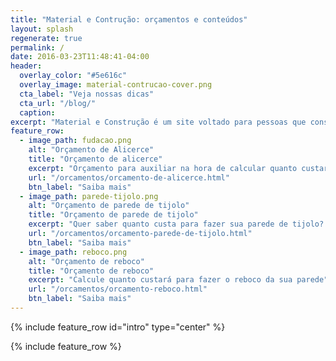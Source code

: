 ```yaml
---
title: "Material e Contrução: orçamentos e conteúdos"
layout: splash
regenerate: true
permalink: /
date: 2016-03-23T11:48:41-04:00
header:
  overlay_color: "#5e616c"
  overlay_image: material-contrucao-cover.png
  cta_label: "Veja nossas dicas"
  cta_url: "/blog/"
  caption:
excerpt: "Material e Construção é um site voltado para pessoas que constroem e precisam de respostas simples, rápidas e GRÁTIS para pequenos orçamentos."
feature_row:
  - image_path: fudacao.png
    alt: "Orçamento de Alicerce"
    title: "Orçamento de alicerce"
    excerpt: "Orçamento para auxiliar na hora de calcular quanto custará para fazer o seu alicerce"
    url: "/orcamentos/orcamento-de-alicerce.html"
    btn_label: "Saiba mais"
  - image_path: parede-tijolo.png
    alt: "Orçamento de parede de tijolo"
    title: "Orçamento de parede de tijolo"
    excerpt: "Quer saber quanto custa para fazer sua parede de tijolo? Veja GRÁTIS neste mini orçamento"
    url: "/orcamentos/orcamento-parede-de-tijolo.html"
    btn_label: "Saiba mais"
  - image_path: reboco.png
    alt: "Orçamento de reboco"
    title: "Orçamento de reboco"
    excerpt: "Calcule quanto custará para fazer o reboco da sua parede"
    url: "/orcamentos/orcamento-reboco.html"
    btn_label: "Saiba mais"
---
```


{% include feature_row id="intro" type="center" %}

{% include feature_row %}

